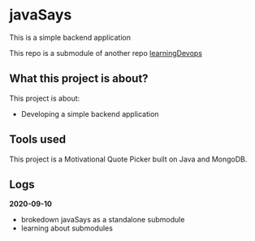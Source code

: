 # javaSays
This is a simple backend application

This repo is a submodule of another repo [learningDevops](https://github.com/satooru/learningDevops)

## What this project is about?
This project is about:
 - Developing a simple backend application

## Tools used
This project is a Motivational Quote Picker built on Java and MongoDB.

## Logs
**2020-09-10**
 - brokedown javaSays as a standalone submodule
 - learning about submodules
